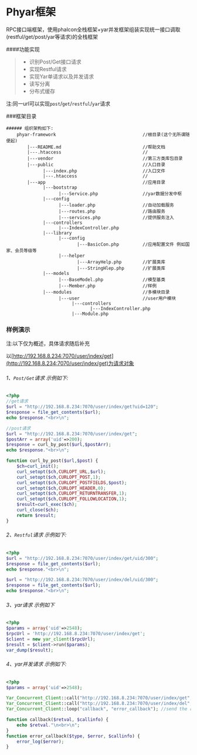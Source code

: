 # Phyar框架

RPC接口端框架，使用phalcon全栈框架+yar并发框架组装实现统一接口调取(restful/get/post/yar等请求)的全栈框架

####功能实现

> * 识别Post/Get接口请求
> * 实现Restful请求
> * 实现Yar单请求以及并发请求
> * 读写分离
> * 分布式缓存

注:同一url可以实现`post`/`get`/`restful`/`yar`请求

###框架目录

    ###### 组织架构如下: 
        phyar-framework                                 //根目录(这个无所谓随便起)
            |---README.md                               //帮助文档
            |---.htaccess                               //
            |---vendor                                  //第三方类库包目录
            |---public                                  //入口目录
                  |---index.php                         //入口文件
                  |---.htaccess                         //
            |---app                                     //应用目录
                  |---bootstrap
                        |---Service.php                 //yar数据分发中枢
                  |---config
                        |---loader.php                  //自动加载服务
                        |---routes.php                  //路由服务
                        |---services.php                //提供服务注入
                  |---controllers
                        |---IndexController.php
                  |---library
                        |---config
                               |---BasicCon.php         //应用配置文件 例如国家、会员等级等
                        |---helper
                               |---ArrayHelp.php        //扩展类库
                               |---StringHlep.php       //扩展类库
                  |---models
                        |---BaseModel.php               //模型基类
                        |---Member.php                  //样例
                  |---modules                           //多模块目录
                        |---user                        //user用户模块
                             |---controllers            
                                    |---IndexController.php
                             |---Module.php



### 样例演示
注:以下仅为概述，具体请求随后补充


以[http://192.168.8.234:7070/user/index/get](http://192.168.8.234:7070/user/index/get)为请求对象

###### 1、`Post/Get`请求 示例如下:

```php
<?php
//get请求
$url = "http://192.168.8.234:7070/user/index/get?uid=120";
$response = file_get_contents($url);
echo $response."<br>\n";

//post请求
$url = "http://192.168.8.234:7070/user/index/get";
$postArr = array('uid'=>200);
$response = curl_by_post($url,$postArr);
echo $response."<br>\n";

function curl_by_post($url,$post) {
    $ch=curl_init();
    curl_setopt($ch,CURLOPT_URL,$url);
    curl_setopt($ch,CURLOPT_POST,1);
    curl_setopt($ch,CURLOPT_POSTFIELDS,$post);
    curl_setopt($ch,CURLOPT_HEADER,0);
    curl_setopt($ch,CURLOPT_RETURNTRANSFER,1);
    curl_setopt($ch,CURLOPT_FOLLOWLOCATION,1);
    $result=curl_exec($ch);
    curl_close($ch);
    return $result;
}
```

###### 2、`Restful`请求 示例如下:

```php
<?php
$url = "http://192.168.8.234:7070/user/index/get/uid/300";
$response = file_get_contents($url);
echo $response."<br>\n";

$url = "http://192.168.8.234:7070/user/index/del/uid/300";
$response = file_get_contents($url);
echo $response."<br>\n";
```

###### 3、yar请求 示例如下

```php
<?php
$params = array('uid'=>2548);
$rpcUrl = 'http://192.168.8.234:7070/user/index/get';
$client = new yar_client($rpcUrl);
$result = $client->run($params);
var_dump($result);
```

###### 4、yar并发请求 示例如下:

```php
<?php
$params = array('uid'=>2548);

Yar_Concurrent_Client::call("http://192.168.8.234:7070/user/index/get", "run", array($params), "callback");
Yar_Concurrent_Client::call("http://192.168.8.234:7070/user/index/del", "run", array($params), "callback");
Yar_Concurrent_Client::loop("callback", "error_callback"); //send the requests, 

function callback($retval, $callinfo) {
    echo $retval."\n<br>\n";
}
function error_callback($type, $error, $callinfo) {
    error_log($error);
}
```